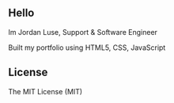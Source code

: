## Hello
Im Jordan Luse, Support & Software Engineer

Built my portfolio using HTML5, CSS, JavaScript

## License
The MIT License (MIT)
